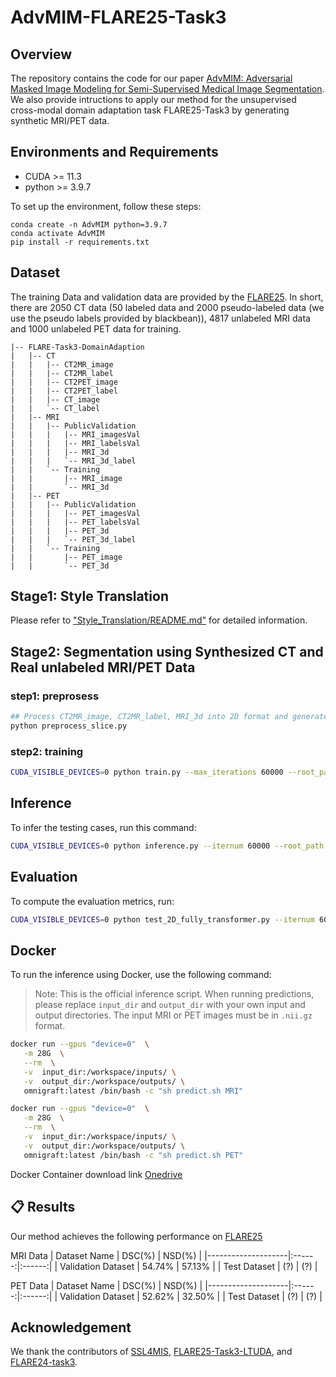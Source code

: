 # AdvMIM-FLARE25-Task3

## Overview
The repository contains the code for our paper [AdvMIM: Adversarial Masked Image Modeling for Semi-Supervised Medical Image Segmentation](https://arxiv.org/abs/2506.20563). We also provide intructions to apply our method for the unsupervised cross-modal domain adaptation task FLARE25-Task3 by generating synthetic MRI/PET data.


## Environments and Requirements
* CUDA >= 11.3
* python >= 3.9.7

To set up the environment, follow these steps:

```
conda create -n AdvMIM python=3.9.7
conda activate AdvMIM
pip install -r requirements.txt
```


## Dataset
The training Data and validation data are provided by the [FLARE25](https://www.codabench.org/competitions/2296/). In short, there are 2050 CT data (50 labeled data and 2000 pseudo-labeled data (we use the pseudo labels provided by blackbean)), 4817 unlabeled MRI data and 1000 unlabeled PET data for training.

```
|-- FLARE-Task3-DomainAdaption
|   |-- CT
|   |   |-- CT2MR_image
|   |   |-- CT2MR_label
|   |   |-- CT2PET_image
|   |   |-- CT2PET_label
|   |   |-- CT_image
|   |   `-- CT_label
|   |-- MRI
|   |   |-- PublicValidation
|   |   |   |-- MRI_imagesVal
|   |   |   |-- MRI_labelsVal
|   |   |   |-- MRI_3d
|   |   |   `-- MRI_3d_label
|   |   `-- Training
|   |       |-- MRI_image
|   |       `-- MRI_3d
|   |-- PET
|   |   |-- PublicValidation
|   |   |   |-- PET_imagesVal
|   |   |   |-- PET_labelsVal
|   |   |   |-- PET_3d
|   |   |   `-- PET_3d_label
|   |   `-- Training
|   |       |-- PET_image
|   |       `-- PET_3d
```

## Stage1: Style Translation
Please refer to ["Style_Translation/README.md"](Style_Translation/README.md) for detailed information.

## Stage2: Segmentation using Synthesized CT and Real unlabeled MRI/PET Data

### step1: preprosess
```bash
## Process CT2MR_image, CT2MR_label, MRI_3d into 2D format and generate MRI_list files with 2D slice pathes
python preprocess_slice.py
```
### step2: training
```bash
CUDA_VISIBLE_DEVICES=0 python train.py --max_iterations 60000 --root_path ./MRI_list --exp flare25/ct-mri-new-exp-60000-full-exp-1 --num_classes 14
```

## Inference

To infer the testing cases, run this command:

```bash
CUDA_VISIBLE_DEVICES=0 python inference.py --iternum 60000 --root_path ./MRI_list --exp flare25/ct-mri-new-exp-60000-full-exp-1 --num_classes 14
```


## Evaluation

To compute the evaluation metrics, run:

```bash
CUDA_VISIBLE_DEVICES=0 python test_2D_fully_transformer.py --iternum 60000 --root_path ./MRI_list --exp flare25/ct-mri-new-exp-60000-full-exp-1 --num_classes 14
```

## Docker

To run the inference using Docker, use the following command:

> Note: This is the official inference script. When running predictions, please replace `input_dir` and `output_dir` with your own input and output directories. The input MRI or PET images must be in `.nii.gz` format.

```bash
docker run --gpus "device=0"  \
   -m 28G  \
   --rm  \
   -v  input_dir:/workspace/inputs/ \
   -v  output_dir:/workspace/outputs/ \
   omnigraft:latest /bin/bash -c "sh predict.sh MRI"

docker run --gpus "device=0"  \
   -m 28G  \
   --rm  \
   -v  input_dir:/workspace/inputs/ \
   -v  output_dir:/workspace/outputs/ \
   omnigraft:latest /bin/bash -c "sh predict.sh PET"
```

Docker Container download link [Onedrive]() 

## 📋 Results

Our method achieves the following performance on [FLARE25](https://www.codabench.org/competitions/2296/)

MRI Data
| Dataset Name       | DSC(%) | NSD(%) |
|--------------------|:------:|:------:|
| Validation Dataset | 54.74% | 57.13% |
| Test Dataset       | (?) | (?) |

PET Data
| Dataset Name       | DSC(%) | NSD(%) |
|--------------------|:------:|:------:|
| Validation Dataset | 52.62% | 32.50% |
| Test Dataset       | (?) | (?) |

## Acknowledgement

 We thank the contributors of [SSL4MIS](https://github.com/HiLab-git/SSL4MIS/tree/master/code), [FLARE25-Task3-LTUDA](https://github.com/xjiangmed/FLARE25-task3-LTUDA/tree/main), and [FLARE24-task3](https://github.com/TJUQiangChen/FLARE24-task3/tree/master).
